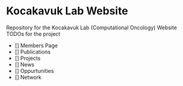 # Kocakavuk Lab Website
Repository for the Kocakavuk Lab (Computational Oncology) Website
TODOs for the project
- [] Members Page
- [] Publications
- [] Projects
- [] News
- [] Oppurtunities
- [] Network
